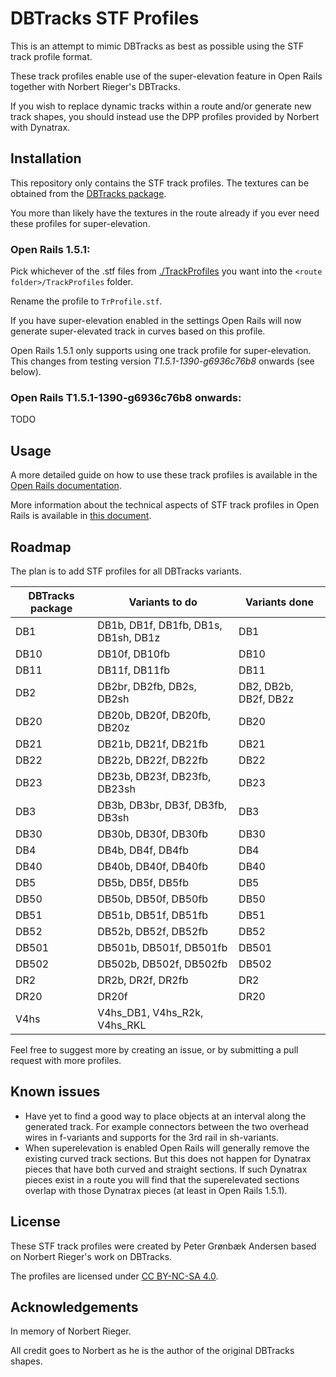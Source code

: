 
# DBTracks STF Profiles

This is an attempt to mimic DBTracks as best as possible using the STF track profile format.

These track profiles enable use of the super-elevation feature in Open Rails together with Norbert Rieger's DBTracks.

If you wish to replace dynamic tracks within a route and/or generate new track shapes, you should instead use the DPP profiles provided by Norbert with Dynatrax.


## Installation
This repository only contains the STF track profiles. The textures can be obtained from the [DBTracks package](https://the-train.de/downloads/entry/11252-dbtracks/).

You more than likely have the textures in the route already if you ever need these profiles for super-elevation.


### Open Rails 1.5.1:
Pick whichever of the .stf files from [./TrackProfiles](./TrackProfiles) you want into the `<route folder>/TrackProfiles` folder.

Rename the profile to `TrProfile.stf`.

If you have super-elevation enabled in the settings Open Rails will now generate super-elevated track in curves based on this profile.

Open Rails 1.5.1 only supports using one track profile for super-elevation. This changes from testing version _T1.5.1-1390-g6936c76b8_ onwards (see below).


### Open Rails T1.5.1-1390-g6936c76b8 onwards:
TODO


## Usage
A more detailed guide on how to use these track profiles is available in the [Open Rails documentation](https://open-rails.readthedocs.io/en/latest/options.html#superelevation). 

More information about the technical aspects of STF track profiles in Open Rails is available in [this document](https://static.openrails.org/files/OpenRails-Testing-How%20to%20Provide%20Track%20Profiles%20for%20Open%20Rails%20Dynamic%20Track.pdf).


## Roadmap

The plan is to add STF profiles for all DBTracks variants.

| DBTracks package  | Variants to do                                   | Variants done |
|-------------------|--------------------------------------------------|---------------|
| DB1               | DB1b, DB1f, DB1fb, DB1s, DB1sh, DB1z             | DB1           |
| DB10              | DB10f, DB10fb                                    | DB10          |
| DB11              | DB11f, DB11fb                                    | DB11          |
| DB2               | DB2br, DB2fb, DB2s, DB2sh                        | DB2, DB2b, DB2f, DB2z   |
| DB20              | DB20b, DB20f, DB20fb, DB20z                      | DB20          |
| DB21              | DB21b, DB21f, DB21fb                             | DB21          |
| DB22              | DB22b, DB22f, DB22fb                             | DB22          |
| DB23              | DB23b, DB23f, DB23fb, DB23sh                     | DB23          |
| DB3               | DB3b, DB3br, DB3f, DB3fb, DB3sh                  | DB3           |
| DB30              | DB30b, DB30f, DB30fb                             | DB30          |
| DB4               | DB4b, DB4f, DB4fb                                | DB4           |
| DB40              | DB40b, DB40f, DB40fb                             | DB40          |
| DB5               | DB5b, DB5f, DB5fb                                | DB5           |
| DB50              | DB50b, DB50f, DB50fb                             | DB50          |
| DB51              | DB51b, DB51f, DB51fb                             | DB51          |
| DB52              | DB52b, DB52f, DB52fb                             | DB52          |
| DB501             | DB501b, DB501f, DB501fb                          | DB501         |
| DB502             | DB502b, DB502f, DB502fb                          | DB502         |
| DR2               | DR2b, DR2f, DR2fb                                | DR2           |
| DR20              | DR20f                                            | DR20          |
| V4hs              | V4hs_DB1, V4hs_R2k, V4hs_RKL                     |               |

Feel free to suggest more by creating an issue, or by submitting a pull request with more profiles.


## Known issues

- Have yet to find a good way to place objects at an interval along the generated track. For example connectors between the two overhead wires in f-variants and supports for the 3rd rail in sh-variants.
- When superelevation is enabled Open Rails will generally remove the existing curved track sections. But this does not happen for Dynatrax pieces that have both curved and straight sections. If such Dynatrax pieces exist in a route you will find that the superelevated sections overlap with those Dynatrax pieces (at least in Open Rails 1.5.1).


## License

These STF track profiles were created by Peter Grønbæk Andersen based on Norbert Rieger's work on DBTracks.

The profiles are licensed under [CC BY-NC-SA 4.0](https://creativecommons.org/licenses/by-nc-sa/4.0/).


## Acknowledgements

In memory of Norbert Rieger.

All credit goes to Norbert as he is the author of the original DBTracks shapes.